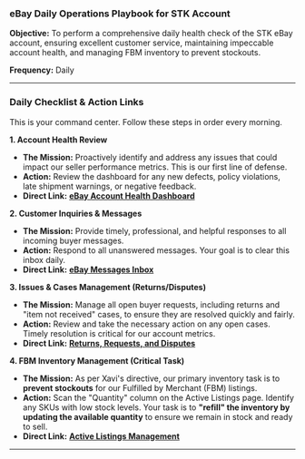 ### **eBay Daily Operations Playbook for STK Account**

**Objective:** To perform a comprehensive daily health check of the STK eBay account, ensuring excellent customer service, maintaining impeccable account health, and managing FBM inventory to prevent stockouts.

**Frequency:** Daily

---

### **Daily Checklist & Action Links**

This is your command center. Follow these steps in order every morning.

**1. Account Health Review**
*   **The Mission:** Proactively identify and address any issues that could impact our seller performance metrics. This is our first line of defense.
*   **Action:** Review the dashboard for any new defects, policy violations, late shipment warnings, or negative feedback.
*   **Direct Link:** **[eBay Account Health Dashboard](https://www.ebay.com/sh/performance/dashboard)**

**2. Customer Inquiries & Messages**
*   **The Mission:** Provide timely, professional, and helpful responses to all incoming buyer messages.
*   **Action:** Respond to all unanswered messages. Your goal is to clear this inbox daily.
*   **Direct Link:** **[eBay Messages Inbox](https://www.ebay.com/mes/messaging)**

**3. Issues & Cases Management (Returns/Disputes)**
*   **The Mission:** Manage all open buyer requests, including returns and "item not received" cases, to ensure they are resolved quickly and fairly.
*   **Action:** Review and take the necessary action on any open cases. Timely resolution is critical for our account metrics.
*   **Direct Link:** **[Returns, Requests, and Disputes](https://www.ebay.com/sh/resolution)**

**4. FBM Inventory Management (Critical Task)**
*   **The Mission:** As per Xavi's directive, our primary inventory task is to **prevent stockouts** for our Fulfilled by Merchant (FBM) listings.
*   **Action:** Scan the "Quantity" column on the Active Listings page. Identify any SKUs with low stock levels. Your task is to **"refill" the inventory by updating the available quantity** to ensure we remain in stock and ready to sell.
*   **Direct Link:** **[Active Listings Management](https://www.ebay.com/sh/lst/active)**

---
